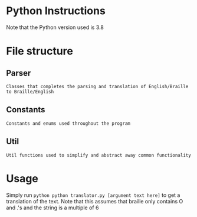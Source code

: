 # Python Instructions

Note that the Python version used is 3.8

# File structure

## Parser
    Classes that completes the parsing and translation of English/Braille to Braille/English

## Constants
    Constants and enums used throughout the program

## Util
    Util functions used to simplify and abstract away common functionality

# Usage

Simply run ```python python translator.py [argument text here]``` to get a translation of the text.
Note that this assumes that braille only contains O and .'s and the string is a multiple of 6